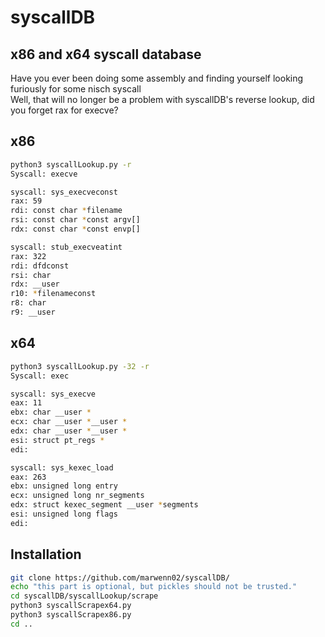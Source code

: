 # syscallDB
## x86 and x64 syscall database
Have you ever been doing some assembly and finding yourself looking furiously for some nisch syscall\
Well, that will no longer be a problem with syscallDB's reverse lookup, did you forget rax for execve?
## x86
```sh
python3 syscallLookup.py -r
Syscall: execve

syscall: sys_execveconst
rax: 59
rdi: const char *filename
rsi: const char *const argv[]
rdx: const char *const envp[]

syscall: stub_execveatint
rax: 322
rdi: dfdconst
rsi: char
rdx: __user
r10: *filenameconst
r8: char
r9: __user
```
## x64
```sh
python3 syscallLookup.py -32 -r
Syscall: exec

syscall: sys_execve
eax: 11
ebx: char __user *
ecx: char __user *__user *
edx: char __user *__user *
esi: struct pt_regs *
edi: 

syscall: sys_kexec_load
eax: 263
ebx: unsigned long entry
ecx: unsigned long nr_segments
edx: struct kexec_segment __user *segments
esi: unsigned long flags
edi:
```

## Installation
```sh
git clone https://github.com/marwenn02/syscallDB/
echo "this part is optional, but pickles should not be trusted."
cd syscallDB/syscallLookup/scrape
python3 syscallScrapex64.py
python3 syscallScrapex86.py
cd ..
```
